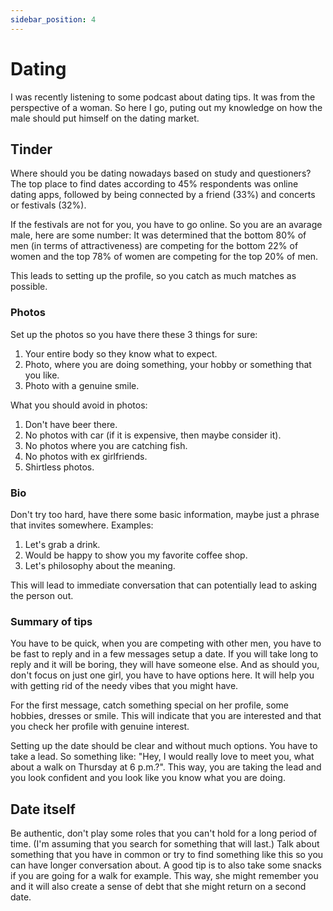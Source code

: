 ```yaml
---
sidebar_position: 4
---
```


# Dating

I was recently listening to some podcast about dating tips. It was from the perspective of a woman.
So here I go, puting out my knowledge on how the male should put himself on the dating market.

## Tinder

Where should you be dating nowadays based on study and questioners? 
The top place to find dates according to 45% respondents was online dating apps, 
followed by being connected by a friend (33%) and concerts or festivals (32%).

If the festivals are not for you, you have to go online. So you are an avarage male,
here are some number: 
It was determined that the bottom 80% of men (in terms of attractiveness) are competing 
for the bottom 22% of women and the top 78% of women are competing for the top 20% of men.

This leads to setting up the profile, so you catch as much matches as possible.

### Photos

Set up the photos so you have there these 3 things for sure:

1. Your entire body so they know what to expect.
2. Photo, where you are doing something, your hobby or something that you like.
3. Photo with a genuine smile.

What you should avoid in photos:

1. Don't have beer there.
2. No photos with car (if it is expensive, then maybe consider it).
3. No photos where you are catching fish.
4. No photos with ex girlfriends.
5. Shirtless photos. 

### Bio

Don't try too hard, have there some basic information, maybe just a phrase that invites somewhere.
Examples:
1. Let's grab a drink.
2. Would be happy to show you my favorite coffee shop.
3. Let's philosophy about the meaning.

This will lead to immediate conversation that can potentially lead to asking the person out.

### Summary of tips

You have to be quick, when you are competing with other men, you have to be fast to reply and in a few messages setup a date.
If you will take long to reply and it will be boring, they will have someone else.
And as should you, don't focus on just one girl, you have to have options here. It will help you 
with getting rid of the needy vibes that you might have.

For the first message, catch something special on her profile, some hobbies, dresses or smile.
This will indicate that you are interested and that you check her profile with genuine interest.

Setting up the date should be clear and without much options. You have to take a lead.
So something like: "Hey, I would really love to meet you, what about a walk on Thursday at 6 p.m.?".
This way, you are taking the lead and you look confident and you look like you know what you are doing.

## Date itself

Be authentic, don't play some roles that you can't hold for a long period of time. (I'm assuming that you search for something that will last.)
Talk about something that you have in common or try to find something like this so you can 
have longer conversation about. A good tip is to also take some snacks if you are going for a walk for example.
This way, she might remember you and it will also create a sense of debt that she might return on a second date.
